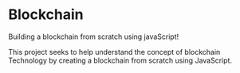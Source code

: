# Blockchain
Building a blockchain from scratch using javaScript!

This project seeks to help understand the concept of blockchain Technology by creating a blockchain from scratch using JavaScript.
